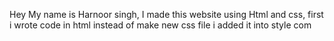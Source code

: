 Hey My name is Harnoor singh, I made this website using Html and css, first i wrote code in html instead of make new css file i added it into style com
